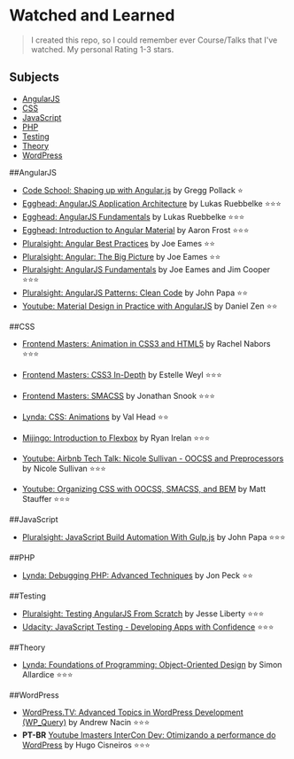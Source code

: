 # Watched and Learned
> I created this repo, so I could remember ever Course/Talks that I've watched.
> My personal Rating 1-3 stars.

Subjects
-----------------
* [AngularJS](#angularjs)
* [CSS](#css)
* [JavaScript](#javascript)
* [PHP](#php)
* [Testing](#testing)
* [Theory](#theory)
* [WordPress](#wordpress)


##AngularJS
* [Code School: Shaping up with Angular.js](https://www.codeschool.com/courses/shaping-up-with-angular-js) by Gregg Pollack :star:
* [Egghead: AngularJS Application Architecture](https://egghead.io/series/angularjs-application-architecture) by Lukas Ruebbelke :star::star::star:
* [Egghead: AngularJS Fundamentals](https://egghead.io/series/angularjs-app-from-scratch-getting-started) by Lukas Ruebbelke :star::star::star:
* [Egghead: Introduction to Angular Material](https://egghead.io/series/angular-material-introduction) by Aaron Frost :star::star::star:
* [Pluralsight: Angular Best Practices](http://www.pluralsight.com/courses/angular-best-practices) by Joe Eames :star::star:
* [Pluralsight: Angular: The Big Picture](http://www.pluralsight.com/courses/angular-big-picture) by Joe Eames :star::star:
* [Pluralsight: AngularJS Fundamentals](http://www.pluralsight.com/courses/angularjs-fundamentals) by Joe Eames and Jim Cooper :star::star::star:
* [Pluralsight: AngularJS Patterns: Clean Code](http://www.pluralsight.com/courses/angularjs-patterns-clean-code) by John Papa :star::star:
* [Youtube: Material Design in Practice with AngularJS](https://www.youtube.com/watch?v=6sqtNUqNQYY) by Daniel Zen :star::star:

##CSS
* [Frontend Masters: Animation in CSS3 and HTML5](https://frontendmasters.com/courses/animation-storytelling-html5-css3/) by Rachel Nabors :star::star::star:
* [Frontend Masters: CSS3 In-Depth](https://frontendmasters.com/courses/css3-in-depth/) by Estelle Weyl :star::star::star:
* [Frontend Masters: SMACSS](https://frontendmasters.com/courses/smacss/) by Jonathan Snook :star::star::star:
* [Lynda: CSS: Animations](http://www.lynda.com/CSS-tutorials/CSS-Animations/115434-2.html) by Val Head :star::star:
* [Mijingo: Introduction to Flexbox](https://mijingo.com/lessons/guide-to-flexbox/) by Ryan Irelan :star::star::star:

* [Youtube: Airbnb Tech Talk: Nicole Sullivan - OOCSS and Preprocessors](https://www.youtube.com/watch?v=GhX8iPcDSsI)  by Nicole Sullivan :star::star::star:
* [Youtube: Organizing CSS with OOCSS, SMACSS, and BEM](https://www.youtube.com/watch?v=IKFq2cSbQ4Q) by Matt Stauffer :star::star::star:

##JavaScript
* [Pluralsight: JavaScript Build Automation With Gulp.js](http://www.pluralsight.com/courses/javascript-build-automation-gulpjs) by John Papa :star::star::star: 


##PHP
* [Lynda: Debugging PHP: Advanced Techniques](http://www.lynda.com/PHP-tutorials/Debugging-PHP-Advanced-Techniques/112414-2.html) by Jon Peck :star::star:


##Testing
* [Pluralsight: Testing AngularJS From Scratch](http://www.pluralsight.com/courses/testing-angularjs-from-scratch) by Jesse Liberty :star::star::star:
* [Udacity: JavaScript Testing - Developing Apps with Confidence](https://www.udacity.com/course/javascript-testing--ud549) :star::star::star:

##Theory
* [Lynda: Foundations of Programming: Object-Oriented Design](http://www.lynda.com/Programming-tutorials/Foundations-Programming-Object-Oriented-Design/96949-2.html) by Simon Allardice :star::star::star:

##WordPress
* [WordPress.TV: Advanced Topics in WordPress Development (WP_Query)](http://wordpress.tv/2013/03/15/andrew-nacin-wp_query-wordpress-in-depth/) by Andrew Nacin :star::star::star:
* **PT-BR** [Youtube Imasters InterCon Dev: Otimizando a performance do WordPress](https://www.youtube.com/watch?v=7v9ve3mnyec) by Hugo Cisneiros :star::star::star:

